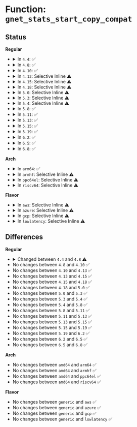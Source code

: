 # Function: <code>gnet_stats_start_copy_compat</code>

## Status
<b>Regular</b>
<ul>
<li>
<details>
<summary>In <code>4.4</code>: ✅</summary>

```c
int gnet_stats_start_copy_compat(struct sk_buff *skb, int type, int tc_stats_type, int xstats_type, spinlock_t *lock, struct gnet_dump *d);
```

**Collision:** Unique Global

**Inline:** No

**Transformation:** False

**Instances:**

```
In net/core/gen_stats.c (ffffffff8170ef10)
Location: net/core/gen_stats.c:61
Inline: False
Direct callers:
  - net/core/gen_stats.c:gnet_stats_start_copy
  - net/sched/sch_api.c:tc_fill_tclass
  - net/sched/sch_api.c:tc_fill_qdisc
  - net/sched/act_api.c:tcf_action_copy_stats
```
**Symbols:**

```
ffffffff8170ef10-ffffffff8170efeb: gnet_stats_start_copy_compat (STB_GLOBAL)
```
</details>
</li>
<li>
<details>
<summary>In <code>4.8</code>: ✅</summary>

```c
int gnet_stats_start_copy_compat(struct sk_buff *skb, int type, int tc_stats_type, int xstats_type, spinlock_t *lock, struct gnet_dump *d, int padattr);
```

**Collision:** Unique Global

**Inline:** No

**Transformation:** False

**Instances:**

```
In net/core/gen_stats.c (ffffffff81776760)
Location: net/core/gen_stats.c:63
Inline: False
Direct callers:
  - net/core/gen_stats.c:gnet_stats_start_copy
  - net/sched/sch_api.c:tc_fill_tclass
  - net/sched/sch_api.c:tc_fill_qdisc
  - net/sched/act_api.c:tcf_action_copy_stats
```
**Symbols:**

```
ffffffff81776760-ffffffff8177682d: gnet_stats_start_copy_compat (STB_GLOBAL)
```
</details>
</li>
<li>
<details>
<summary>In <code>4.10</code>: ✅</summary>

```c
int gnet_stats_start_copy_compat(struct sk_buff *skb, int type, int tc_stats_type, int xstats_type, spinlock_t *lock, struct gnet_dump *d, int padattr);
```

**Collision:** Unique Global

**Inline:** No

**Transformation:** False

**Instances:**

```
In net/core/gen_stats.c (ffffffff817a39e0)
Location: net/core/gen_stats.c:63
Inline: False
Direct callers:
  - net/core/gen_stats.c:gnet_stats_start_copy
  - net/sched/sch_api.c:tc_fill_tclass
  - net/sched/sch_api.c:tc_fill_qdisc
  - net/sched/act_api.c:tcf_action_copy_stats
```
**Symbols:**

```
ffffffff817a39e0-ffffffff817a3aad: gnet_stats_start_copy_compat (STB_GLOBAL)
```
</details>
</li>
<li>
<details>
<summary>In <code>4.13</code>: Selective Inline ⚠️</summary>

```c
int gnet_stats_start_copy_compat(struct sk_buff *skb, int type, int tc_stats_type, int xstats_type, spinlock_t *lock, struct gnet_dump *d, int padattr);
```

**Collision:** Unique Global

**Inline:** Selective

**Transformation:** False

**Instances:**

```
In net/core/gen_stats.c (ffffffff817c1c20)
Location: net/core/gen_stats.c:63
Inline: True
Direct callers:
  - net/core/gen_stats.c:gnet_stats_start_copy
  - net/sched/sch_api.c:tc_fill_tclass
  - net/sched/sch_api.c:tc_fill_qdisc
  - net/sched/act_api.c:tcf_action_copy_stats
```
**Symbols:**

```
ffffffff817c1c20-ffffffff817c1cf2: gnet_stats_start_copy_compat (STB_GLOBAL)
```
</details>
</li>
<li>
<details>
<summary>In <code>4.15</code>: Selective Inline ⚠️</summary>

```c
int gnet_stats_start_copy_compat(struct sk_buff *skb, int type, int tc_stats_type, int xstats_type, spinlock_t *lock, struct gnet_dump *d, int padattr);
```

**Collision:** Unique Global

**Inline:** Selective

**Transformation:** False

**Instances:**

```
In net/core/gen_stats.c (ffffffff8183b640)
Location: net/core/gen_stats.c:63
Inline: True
Direct callers:
  - net/core/gen_stats.c:gnet_stats_start_copy
  - net/sched/sch_api.c:tc_fill_tclass
  - net/sched/sch_api.c:tc_fill_qdisc
  - net/sched/act_api.c:tcf_action_copy_stats
```
**Symbols:**

```
ffffffff8183b640-ffffffff8183b712: gnet_stats_start_copy_compat (STB_GLOBAL)
```
</details>
</li>
<li>
<details>
<summary>In <code>4.18</code>: Selective Inline ⚠️</summary>

```c
int gnet_stats_start_copy_compat(struct sk_buff *skb, int type, int tc_stats_type, int xstats_type, spinlock_t *lock, struct gnet_dump *d, int padattr);
```

**Collision:** Unique Global

**Inline:** Selective

**Transformation:** False

**Instances:**

```
In net/core/gen_stats.c (ffffffff818860a0)
Location: net/core/gen_stats.c:63
Inline: True
Direct callers:
  - net/core/gen_stats.c:gnet_stats_start_copy
  - net/sched/sch_api.c:tc_fill_tclass
  - net/sched/sch_api.c:tc_fill_qdisc
  - net/sched/act_api.c:tcf_action_copy_stats
```
**Symbols:**

```
ffffffff818860a0-ffffffff8188618f: gnet_stats_start_copy_compat (STB_GLOBAL)
```
</details>
</li>
<li>
<details>
<summary>In <code>5.0</code>: Selective Inline ⚠️</summary>

```c
int gnet_stats_start_copy_compat(struct sk_buff *skb, int type, int tc_stats_type, int xstats_type, spinlock_t *lock, struct gnet_dump *d, int padattr);
```

**Collision:** Unique Global

**Inline:** Selective

**Transformation:** False

**Instances:**

```
In net/core/gen_stats.c (ffffffff818a6580)
Location: net/core/gen_stats.c:63
Inline: True
Direct callers:
  - net/core/gen_stats.c:gnet_stats_start_copy
  - net/sched/sch_api.c:tc_fill_tclass
  - net/sched/sch_api.c:tc_fill_qdisc
  - net/sched/act_api.c:tcf_action_copy_stats
```
**Symbols:**

```
ffffffff818a6580-ffffffff818a666f: gnet_stats_start_copy_compat (STB_GLOBAL)
```
</details>
</li>
<li>
<details>
<summary>In <code>5.3</code>: Selective Inline ⚠️</summary>

```c
int gnet_stats_start_copy_compat(struct sk_buff *skb, int type, int tc_stats_type, int xstats_type, spinlock_t *lock, struct gnet_dump *d, int padattr);
```

**Collision:** Unique Global

**Inline:** Selective

**Transformation:** False

**Instances:**

```
In net/core/gen_stats.c (ffffffff818f18c0)
Location: net/core/gen_stats.c:59
Inline: True
Direct callers:
  - net/core/gen_stats.c:gnet_stats_start_copy
  - net/sched/sch_api.c:tc_fill_tclass
  - net/sched/sch_api.c:tc_fill_qdisc
  - net/sched/act_api.c:tcf_action_copy_stats
```
**Symbols:**

```
ffffffff818f18c0-ffffffff818f19af: gnet_stats_start_copy_compat (STB_GLOBAL)
```
</details>
</li>
<li>
<details>
<summary>In <code>5.4</code>: Selective Inline ⚠️</summary>

```c
int gnet_stats_start_copy_compat(struct sk_buff *skb, int type, int tc_stats_type, int xstats_type, spinlock_t *lock, struct gnet_dump *d, int padattr);
```

**Collision:** Unique Global

**Inline:** Selective

**Transformation:** False

**Instances:**

```
In net/core/gen_stats.c (ffffffff81923810)
Location: net/core/gen_stats.c:59
Inline: True
Direct callers:
  - net/core/gen_stats.c:gnet_stats_start_copy
  - net/sched/sch_api.c:tc_fill_tclass
  - net/sched/sch_api.c:tc_fill_qdisc
  - net/sched/act_api.c:tcf_action_copy_stats
```
**Symbols:**

```
ffffffff81923810-ffffffff819238ff: gnet_stats_start_copy_compat (STB_GLOBAL)
```
</details>
</li>
<li>
<details>
<summary>In <code>5.8</code>: ✅</summary>

```c
int gnet_stats_start_copy_compat(struct sk_buff *skb, int type, int tc_stats_type, int xstats_type, spinlock_t *lock, struct gnet_dump *d, int padattr);
```

**Collision:** Unique Global

**Inline:** No

**Transformation:** False

**Instances:**

```
In net/core/gen_stats.c (ffffffff819f7600)
Location: net/core/gen_stats.c:59
Inline: False
Direct callers:
  - net/core/gen_stats.c:gnet_stats_start_copy
  - net/sched/sch_api.c:tc_fill_tclass
  - net/sched/sch_api.c:tc_fill_qdisc
  - net/sched/act_api.c:tcf_action_copy_stats
```
**Symbols:**

```
ffffffff819f7600-ffffffff819f76f1: gnet_stats_start_copy_compat (STB_GLOBAL)
```
</details>
</li>
<li>
<details>
<summary>In <code>5.11</code>: ✅</summary>

```c
int gnet_stats_start_copy_compat(struct sk_buff *skb, int type, int tc_stats_type, int xstats_type, spinlock_t *lock, struct gnet_dump *d, int padattr);
```

**Collision:** Unique Global

**Inline:** No

**Transformation:** False

**Instances:**

```
In net/core/gen_stats.c (ffffffff819f7070)
Location: net/core/gen_stats.c:59
Inline: False
Direct callers:
  - net/core/gen_stats.c:gnet_stats_start_copy
  - net/sched/sch_api.c:tc_fill_tclass
  - net/sched/sch_api.c:tc_fill_qdisc
  - net/sched/act_api.c:tcf_action_copy_stats
```
**Symbols:**

```
ffffffff819f7070-ffffffff819f7161: gnet_stats_start_copy_compat (STB_GLOBAL)
```
</details>
</li>
<li>
<details>
<summary>In <code>5.13</code>: ✅</summary>

```c
int gnet_stats_start_copy_compat(struct sk_buff *skb, int type, int tc_stats_type, int xstats_type, spinlock_t *lock, struct gnet_dump *d, int padattr);
```

**Collision:** Unique Global

**Inline:** No

**Transformation:** False

**Instances:**

```
In net/core/gen_stats.c (ffffffff819dd200)
Location: net/core/gen_stats.c:59
Inline: False
Direct callers:
  - net/core/gen_stats.c:gnet_stats_start_copy
  - net/sched/sch_api.c:tc_fill_tclass
  - net/sched/sch_api.c:tc_fill_qdisc
  - net/sched/act_api.c:tcf_action_copy_stats
```
**Symbols:**

```
ffffffff819dd200-ffffffff819dd2f1: gnet_stats_start_copy_compat (STB_GLOBAL)
```
</details>
</li>
<li>
<details>
<summary>In <code>5.15</code>: ✅</summary>

```c
int gnet_stats_start_copy_compat(struct sk_buff *skb, int type, int tc_stats_type, int xstats_type, spinlock_t *lock, struct gnet_dump *d, int padattr);
```

**Collision:** Unique Global

**Inline:** No

**Transformation:** False

**Instances:**

```
In net/core/gen_stats.c (ffffffff81a8d490)
Location: net/core/gen_stats.c:59
Inline: False
Direct callers:
  - net/core/gen_stats.c:gnet_stats_start_copy
  - net/sched/sch_api.c:tc_fill_tclass
  - net/sched/sch_api.c:tc_fill_qdisc
  - net/sched/act_api.c:tcf_action_copy_stats
```
**Symbols:**

```
ffffffff81a8d490-ffffffff81a8d581: gnet_stats_start_copy_compat (STB_GLOBAL)
```
</details>
</li>
<li>
<details>
<summary>In <code>5.19</code>: ✅</summary>

```c
int gnet_stats_start_copy_compat(struct sk_buff *skb, int type, int tc_stats_type, int xstats_type, spinlock_t *lock, struct gnet_dump *d, int padattr);
```

**Collision:** Unique Global

**Inline:** No

**Transformation:** False

**Instances:**

```
In net/core/gen_stats.c (ffffffff81c02e70)
Location: net/core/gen_stats.c:59
Inline: False
Direct callers:
  - net/core/gen_stats.c:gnet_stats_start_copy
  - net/sched/sch_api.c:tc_fill_tclass
  - net/sched/sch_api.c:tc_fill_qdisc
  - net/sched/act_api.c:tcf_action_copy_stats
```
**Symbols:**

```
ffffffff81c02e70-ffffffff81c02f79: gnet_stats_start_copy_compat (STB_GLOBAL)
```
</details>
</li>
<li>
<details>
<summary>In <code>6.2</code>: ✅</summary>

```c
int gnet_stats_start_copy_compat(struct sk_buff *skb, int type, int tc_stats_type, int xstats_type, spinlock_t *lock, struct gnet_dump *d, int padattr);
```

**Collision:** Unique Global

**Inline:** No

**Transformation:** False

**Instances:**

```
In net/core/gen_stats.c (ffffffff81db24c0)
Location: net/core/gen_stats.c:59
Inline: False
Direct callers:
  - net/core/gen_stats.c:gnet_stats_start_copy
  - net/sched/sch_api.c:tc_fill_tclass
  - net/sched/sch_api.c:tc_fill_qdisc
  - net/sched/act_api.c:tcf_action_copy_stats
```
**Symbols:**

```
ffffffff81db24c0-ffffffff81db25c9: gnet_stats_start_copy_compat (STB_GLOBAL)
```
</details>
</li>
<li>
<details>
<summary>In <code>6.5</code>: ✅</summary>

```c
int gnet_stats_start_copy_compat(struct sk_buff *skb, int type, int tc_stats_type, int xstats_type, spinlock_t *lock, struct gnet_dump *d, int padattr);
```

**Collision:** Unique Global

**Inline:** No

**Transformation:** False

**Instances:**

```
In net/core/gen_stats.c (ffffffff81e22a90)
Location: net/core/gen_stats.c:59
Inline: False
Direct callers:
  - net/core/gen_stats.c:gnet_stats_start_copy
  - net/sched/sch_api.c:tc_fill_tclass
  - net/sched/sch_api.c:tc_fill_qdisc
  - net/sched/act_api.c:tcf_action_copy_stats
```
**Symbols:**

```
ffffffff81e22a90-ffffffff81e22b99: gnet_stats_start_copy_compat (STB_GLOBAL)
```
</details>
</li>
<li>
<details>
<summary>In <code>6.8</code>: ✅</summary>

```c
int gnet_stats_start_copy_compat(struct sk_buff *skb, int type, int tc_stats_type, int xstats_type, spinlock_t *lock, struct gnet_dump *d, int padattr);
```

**Collision:** Unique Global

**Inline:** No

**Transformation:** False

**Instances:**

```
In net/core/gen_stats.c (ffffffff81ee09d0)
Location: net/core/gen_stats.c:59
Inline: False
Direct callers:
  - net/core/gen_stats.c:gnet_stats_start_copy
  - net/sched/sch_api.c:tc_fill_tclass
  - net/sched/sch_api.c:tc_fill_qdisc
  - net/sched/act_api.c:tcf_action_copy_stats
```
**Symbols:**

```
ffffffff81ee09d0-ffffffff81ee0ad9: gnet_stats_start_copy_compat (STB_GLOBAL)
```
</details>
</li>
</ul>
<b>Arch</b>
<ul>
<li>
<details>
<summary>In <code>arm64</code>: ✅</summary>

```c
int gnet_stats_start_copy_compat(struct sk_buff *skb, int type, int tc_stats_type, int xstats_type, spinlock_t *lock, struct gnet_dump *d, int padattr);
```

**Collision:** Unique Global

**Inline:** No

**Transformation:** False

**Instances:**

```
In net/core/gen_stats.c (ffff800010bbf278)
Location: net/core/gen_stats.c:59
Inline: False
Direct callers:
  - net/core/gen_stats.c:gnet_stats_start_copy
  - net/sched/sch_api.c:tc_fill_tclass
  - net/sched/sch_api.c:tc_fill_qdisc
  - net/sched/act_api.c:tcf_action_copy_stats
```
**Symbols:**

```
ffff800010bbf278-ffff800010bbf3e8: gnet_stats_start_copy_compat (STB_GLOBAL)
```
</details>
</li>
<li>
<details>
<summary>In <code>armhf</code>: Selective Inline ⚠️</summary>

```c
int gnet_stats_start_copy_compat(struct sk_buff *skb, int type, int tc_stats_type, int xstats_type, spinlock_t *lock, struct gnet_dump *d, int padattr);
```

**Collision:** Unique Global

**Inline:** Selective

**Transformation:** False

**Instances:**

```
In net/core/gen_stats.c (c0cda8ec)
Location: net/core/gen_stats.c:59
Inline: True
Direct callers:
  - net/core/gen_stats.c:gnet_stats_start_copy
  - net/sched/sch_api.c:tc_fill_tclass
  - net/sched/sch_api.c:tc_fill_qdisc
  - net/sched/act_api.c:tcf_action_copy_stats
```
**Symbols:**

```
c0cda8ec-c0cda9ec: gnet_stats_start_copy_compat (STB_GLOBAL)
```
</details>
</li>
<li>
<details>
<summary>In <code>ppc64el</code>: Selective Inline ⚠️</summary>

```c
int gnet_stats_start_copy_compat(struct sk_buff *skb, int type, int tc_stats_type, int xstats_type, spinlock_t *lock, struct gnet_dump *d, int padattr);
```

**Collision:** Unique Global

**Inline:** Selective

**Transformation:** False

**Instances:**

```
In net/core/gen_stats.c (c000000000c98010)
Location: net/core/gen_stats.c:59
Inline: True
Direct callers:
  - net/core/gen_stats.c:gnet_stats_start_copy
  - net/sched/sch_api.c:tc_fill_tclass
  - net/sched/sch_api.c:tc_fill_qdisc
  - net/sched/act_api.c:tcf_action_copy_stats
```
**Symbols:**

```
c000000000c98010-c000000000c98180: gnet_stats_start_copy_compat (STB_GLOBAL)
```
</details>
</li>
<li>
<details>
<summary>In <code>riscv64</code>: Selective Inline ⚠️</summary>

```c
int gnet_stats_start_copy_compat(struct sk_buff *skb, int type, int tc_stats_type, int xstats_type, spinlock_t *lock, struct gnet_dump *d, int padattr);
```

**Collision:** Unique Global

**Inline:** Selective

**Transformation:** False

**Instances:**

```
In net/core/gen_stats.c (ffffffe00074caea)
Location: net/core/gen_stats.c:59
Inline: True
Direct callers:
  - net/core/gen_stats.c:gnet_stats_start_copy
  - net/sched/sch_api.c:tc_fill_tclass
  - net/sched/sch_api.c:tc_fill_qdisc
  - net/sched/act_api.c:tcf_action_copy_stats
```
**Symbols:**

```
ffffffe00074caea-ffffffe00074cbc6: gnet_stats_start_copy_compat (STB_GLOBAL)
```
</details>
</li>
</ul>
<b>Flavor</b>
<ul>
<li>
<details>
<summary>In <code>aws</code>: Selective Inline ⚠️</summary>

```c
int gnet_stats_start_copy_compat(struct sk_buff *skb, int type, int tc_stats_type, int xstats_type, spinlock_t *lock, struct gnet_dump *d, int padattr);
```

**Collision:** Unique Global

**Inline:** Selective

**Transformation:** False

**Instances:**

```
In net/core/gen_stats.c (ffffffff818c3810)
Location: net/core/gen_stats.c:59
Inline: True
Direct callers:
  - net/core/gen_stats.c:gnet_stats_start_copy
  - net/sched/sch_api.c:tc_fill_tclass
  - net/sched/sch_api.c:tc_fill_qdisc
  - net/sched/act_api.c:tcf_action_copy_stats
```
**Symbols:**

```
ffffffff818c3810-ffffffff818c38ff: gnet_stats_start_copy_compat (STB_GLOBAL)
```
</details>
</li>
<li>
<details>
<summary>In <code>azure</code>: Selective Inline ⚠️</summary>

```c
int gnet_stats_start_copy_compat(struct sk_buff *skb, int type, int tc_stats_type, int xstats_type, spinlock_t *lock, struct gnet_dump *d, int padattr);
```

**Collision:** Unique Global

**Inline:** Selective

**Transformation:** False

**Instances:**

```
In net/core/gen_stats.c (ffffffff8187d750)
Location: net/core/gen_stats.c:59
Inline: True
Direct callers:
  - net/core/gen_stats.c:gnet_stats_start_copy
  - net/sched/sch_api.c:tc_fill_tclass
  - net/sched/sch_api.c:tc_fill_qdisc
  - net/sched/act_api.c:tcf_action_copy_stats
```
**Symbols:**

```
ffffffff8187d750-ffffffff8187d83f: gnet_stats_start_copy_compat (STB_GLOBAL)
```
</details>
</li>
<li>
<details>
<summary>In <code>gcp</code>: Selective Inline ⚠️</summary>

```c
int gnet_stats_start_copy_compat(struct sk_buff *skb, int type, int tc_stats_type, int xstats_type, spinlock_t *lock, struct gnet_dump *d, int padattr);
```

**Collision:** Unique Global

**Inline:** Selective

**Transformation:** False

**Instances:**

```
In net/core/gen_stats.c (ffffffff81914810)
Location: net/core/gen_stats.c:59
Inline: True
Direct callers:
  - net/core/gen_stats.c:gnet_stats_start_copy
  - net/sched/sch_api.c:tc_fill_tclass
  - net/sched/sch_api.c:tc_fill_qdisc
  - net/sched/act_api.c:tcf_action_copy_stats
```
**Symbols:**

```
ffffffff81914810-ffffffff819148ff: gnet_stats_start_copy_compat (STB_GLOBAL)
```
</details>
</li>
<li>
<details>
<summary>In <code>lowlatency</code>: Selective Inline ⚠️</summary>

```c
int gnet_stats_start_copy_compat(struct sk_buff *skb, int type, int tc_stats_type, int xstats_type, spinlock_t *lock, struct gnet_dump *d, int padattr);
```

**Collision:** Unique Global

**Inline:** Selective

**Transformation:** False

**Instances:**

```
In net/core/gen_stats.c (ffffffff819359e0)
Location: net/core/gen_stats.c:59
Inline: True
Direct callers:
  - net/core/gen_stats.c:gnet_stats_start_copy
  - net/sched/sch_api.c:tc_fill_tclass
  - net/sched/sch_api.c:tc_fill_qdisc
  - net/sched/act_api.c:tcf_action_copy_stats
```
**Symbols:**

```
ffffffff819359e0-ffffffff81935acf: gnet_stats_start_copy_compat (STB_GLOBAL)
```
</details>
</li>
</ul>

## Differences
<b>Regular</b>
<ul>
<li>
<details>
<summary>Changed between <code>4.4</code> and <code>4.8</code> ⚠️</summary>
<ul>
<li>
<b>Param added. </b>
<code>int padattr</code>
</li>
</ul>
</details>
</li>
<li>
No changes between <code>4.8</code> and <code>4.10</code> ✅
</li>
<li>
No changes between <code>4.10</code> and <code>4.13</code> ✅
</li>
<li>
No changes between <code>4.13</code> and <code>4.15</code> ✅
</li>
<li>
No changes between <code>4.15</code> and <code>4.18</code> ✅
</li>
<li>
No changes between <code>4.18</code> and <code>5.0</code> ✅
</li>
<li>
No changes between <code>5.0</code> and <code>5.3</code> ✅
</li>
<li>
No changes between <code>5.3</code> and <code>5.4</code> ✅
</li>
<li>
No changes between <code>5.4</code> and <code>5.8</code> ✅
</li>
<li>
No changes between <code>5.8</code> and <code>5.11</code> ✅
</li>
<li>
No changes between <code>5.11</code> and <code>5.13</code> ✅
</li>
<li>
No changes between <code>5.13</code> and <code>5.15</code> ✅
</li>
<li>
No changes between <code>5.15</code> and <code>5.19</code> ✅
</li>
<li>
No changes between <code>5.19</code> and <code>6.2</code> ✅
</li>
<li>
No changes between <code>6.2</code> and <code>6.5</code> ✅
</li>
<li>
No changes between <code>6.5</code> and <code>6.8</code> ✅
</li>
</ul>
<b>Arch</b>
<ul>
<li>
No changes between <code>amd64</code> and <code>arm64</code> ✅
</li>
<li>
No changes between <code>amd64</code> and <code>armhf</code> ✅
</li>
<li>
No changes between <code>amd64</code> and <code>ppc64el</code> ✅
</li>
<li>
No changes between <code>amd64</code> and <code>riscv64</code> ✅
</li>
</ul>
<b>Flavor</b>
<ul>
<li>
No changes between <code>generic</code> and <code>aws</code> ✅
</li>
<li>
No changes between <code>generic</code> and <code>azure</code> ✅
</li>
<li>
No changes between <code>generic</code> and <code>gcp</code> ✅
</li>
<li>
No changes between <code>generic</code> and <code>lowlatency</code> ✅
</li>
</ul>
